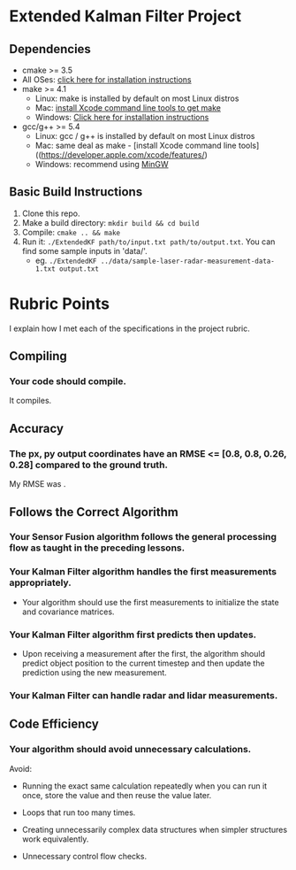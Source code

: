 # Extended Kalman Filter Project

## Dependencies

* cmake >= 3.5
 * All OSes: [click here for installation instructions](https://cmake.org/install/)
* make >= 4.1
  * Linux: make is installed by default on most Linux distros
  * Mac: [install Xcode command line tools to get make](https://developer.apple.com/xcode/features/)
  * Windows: [Click here for installation instructions](http://gnuwin32.sourceforge.net/packages/make.htm)
* gcc/g++ >= 5.4
  * Linux: gcc / g++ is installed by default on most Linux distros
  * Mac: same deal as make - [install Xcode command line tools]((https://developer.apple.com/xcode/features/)
  * Windows: recommend using [MinGW](http://www.mingw.org/)

## Basic Build Instructions

1. Clone this repo.
2. Make a build directory: `mkdir build && cd build`
3. Compile: `cmake .. && make`
4. Run it: `./ExtendedKF path/to/input.txt path/to/output.txt`. You can find
   some sample inputs in 'data/'.
    - eg. `./ExtendedKF ../data/sample-laser-radar-measurement-data-1.txt output.txt`

# Rubric Points
I explain how I met each of the specifications in the project rubric.

## Compiling
### Your code should compile.
It compiles.

## Accuracy
### The px, py output coordinates have an RMSE <= [0.8, 0.8, 0.26, 0.28] compared to the ground truth.

My RMSE was <Insert result here>.

## Follows the Correct Algorithm

### Your Sensor Fusion algorithm follows the general processing flow as taught in the preceding lessons.


### Your Kalman Filter algorithm handles the first measurements appropriately.


  * Your algorithm should use the first measurements to initialize the state and covariance matrices.

### Your Kalman Filter algorithm first predicts then updates.


  * Upon receiving a measurement after the first, the algorithm should predict object position to the current timestep and then update the prediction using the new measurement.

### Your Kalman Filter can handle radar and lidar measurements.

## Code Efficiency

### Your algorithm should avoid unnecessary calculations.

Avoid:


  * Running the exact same calculation repeatedly when you can run it once, store the value and then reuse the value later.

  * Loops that run too many times.

  * Creating unnecessarily complex data structures when simpler structures work equivalently.

  * Unnecessary control flow checks.
